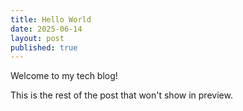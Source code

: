 ```yaml
---
title: Hello World
date: 2025-06-14
layout: post
published: true
---
```


Welcome to my tech blog!

<!--more-->

This is the rest of the post that won't show in preview.


